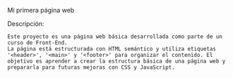 Mi primera página web

Descripción:
    
    Este proyecto es una página web básica desarrollada como parte de un curso de Front-End.
    La página está estructurada con HTML semántico y utiliza etiquetas '<header>', '<main>' y '<footer>' para organizar el contenido. El objetivo es aprender a crear la estructura básica de una página web y prepararla para futuras mejoras con CSS y JavaScript.